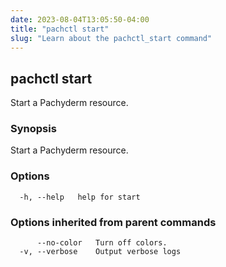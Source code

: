 ```yaml
---
date: 2023-08-04T13:05:50-04:00
title: "pachctl start"
slug: "Learn about the pachctl_start command"
---
```


## pachctl start

Start a Pachyderm resource.

### Synopsis

Start a Pachyderm resource.

### Options

```
  -h, --help   help for start
```

### Options inherited from parent commands

```
      --no-color   Turn off colors.
  -v, --verbose    Output verbose logs
```

